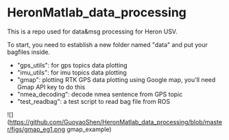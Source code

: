 # HeronMatlab_data_processing
This is a repo used for data&amp;msg processing for Heron USV.

To start, you need to establish a new folder named "data" and put your bagfiles inside.

* "gps_utils": for gps topics data plotting
* "imu_utils": for imu topics data plotting
* "gmap": plotting RTK GPS data plotting using Google map, you'll need Gmap API key to do this
* "nmea_decoding": decode nmea sentence from GPS topic
* "test_readbag": a test script to read bag file from ROS

![](https://github.com/GuoyaoShen/HeronMatlab_data_processing/blob/master/figs/gmap_eg1.png gmap_example)
